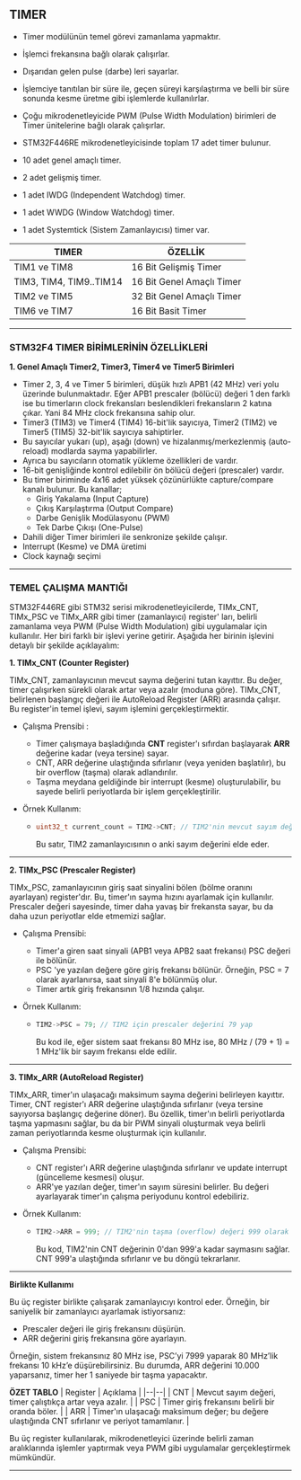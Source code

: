 ## TIMER

* Timer modülünün temel görevi zamanlama yapmaktır.
* İşlemci frekansına bağlı olarak çalışırlar.
* Dışarıdan gelen pulse (darbe) leri sayarlar.
* İşlemciye tanıtılan bir süre ile, geçen süreyi karşılaştırma ve belli bir süre sonunda kesme üretme gibi işlemlerde kullanılırlar.
* Çoğu mikrodenetleyicide PWM (Pulse Width Modulation) birimleri de Timer ünitelerine bağlı olarak çalışırlar.

* STM32F446RE mikrodenetleyicisinde toplam 17 adet timer bulunur.
* 10 adet genel amaçlı timer.
* 2 adet gelişmiş timer.
* 1 adet IWDG (Independent Watchdog) timer.
* 1 adet WWDG (Window Watchdog) timer.
* 1 adet Systemtick (Sistem Zamanlayıcısı) timer var.

| TIMER | ÖZELLİK |
| -- | -- |
| TIM1 ve TIM8 | 16 Bit Gelişmiş Timer |
| TIM3, TIM4, TIM9..TIM14 | 16 Bit Genel Amaçlı Timer |
| TIM2 ve TIM5 | 32 Bit Genel Amaçlı Timer |
| TIM6 ve TIM7 | 16 Bit Basit Timer |


-----------------------------------------------------------------------------------------------------------------------------------------------------

### STM32F4 TIMER BİRİMLERİNİN ÖZELLİKLERİ

**1. Genel Amaçlı Timer2, Timer3, Timer4 ve Timer5 Birimleri**
* Timer 2, 3, 4 ve Timer 5 birimleri, düşük hızlı APB1 (42 MHz) veri yolu üzerinde bulunmaktadır. Eğer APB1 prescaler (bölücü) değeri 1 den farklı ise bu timerların clock frekansları beslendikleri frekansların 2 katına çıkar. Yani 84 MHz clock frekansına sahip olur.
* Timer3 (TIM3) ve Timer4 (TIM4) 16-bit'lik sayıcıya, Timer2 (TIM2) ve Timer5 (TIM5) 32-bit'lik sayıcıya sahiptirler.
* Bu sayıcılar yukarı (up), aşağı (down) ve hizalanmış/merkezlenmiş (auto-reload) modlarda sayma yapabilirler.
* Ayrıca bu sayıcıların otomatik yükleme özellikleri de vardır.
* 16-bit genişliğinde kontrol edilebilir ön bölücü değeri (prescaler) vardır.
* Bu timer biriminde 4x16 adet yüksek çözünürlükte capture/compare kanalı bulunur. Bu kanallar;
  * Giriş Yakalama (Input Capture)
  * Çıkış Karşılaştırma (Output Compare)
  * Darbe Genişlik Modülasyonu (PWM)
  * Tek Darbe Çıkışı (One-Pulse)
* Dahili diğer Timer birimleri ile senkronize şekilde çalışır.
* Interrupt (Kesme) ve DMA üretimi
* Clock kaynağı seçimi

-----------------------------------------------------------------------------------------------------------------------------------------------------

### TEMEL ÇALIŞMA MANTIĞI 

STM32F446RE gibi STM32 serisi mikrodenetleyicilerde, TIMx_CNT, TIMx_PSC ve TIMx_ARR gibi timer (zamanlayıcı) register' ları, belirli zamanlama veya PWM (Pulse Width Modulation) gibi uygulamalar için kullanılır. Her biri farklı bir işlevi yerine getirir. Aşağıda her birinin işlevini detaylı bir şekilde açıklayalım:


**1. TIMx_CNT (Counter Register)**

TIMx_CNT, zamanlayıcının mevcut sayma değerini tutan kayıttır. Bu değer, timer çalışırken sürekli olarak artar veya azalır (moduna göre). TIMx_CNT, belirlenen başlangıç değeri ile AutoReload Register (ARR) arasında çalışır. Bu register'in temel işlevi, sayım işlemini gerçekleştirmektir.

* Çalışma Prensibi :
  * Timer çalışmaya başladığında **CNT** register'ı sıfırdan başlayarak **ARR** değerine kadar (veya tersine) sayar.
  * CNT, ARR değerine ulaştığında sıfırlanır (veya yeniden başlatılır), bu bir overflow (taşma) olarak adlandırılır.
  * Taşma meydana geldiğinde bir interrupt (kesme) oluşturulabilir, bu sayede belirli periyotlarda bir işlem gerçekleştirilir.

* Örnek Kullanım:
  * ```c
    uint32_t current_count = TIM2->CNT; // TIM2'nin mevcut sayım değerini al
    ```
    Bu satır, TIM2 zamanlayıcısının o anki sayım değerini elde eder.

-----------------------------------------------------------------------------------------------------------------------------------------------------

**2. TIMx_PSC (Prescaler Register)**

TIMx_PSC, zamanlayıcının giriş saat sinyalini bölen (bölme oranını ayarlayan) register'dır. Bu, timer'ın sayma hızını ayarlamak için kullanılır. Prescaler değeri sayesinde, timer daha yavaş bir frekansta sayar, bu da daha uzun periyotlar elde etmemizi sağlar.

* Çalışma Prensibi:
  * Timer'a giren saat sinyali (APB1 veya APB2 saat frekansı) PSC değeri ile bölünür.
  * PSC 'ye yazılan değere göre giriş frekansı bölünür. Örneğin, PSC = 7 olarak ayarlanırsa, saat sinyali 8'e bölünmüş olur.
  * Timer artık giriş frekansının 1/8 hızında çalışır.

* Örnek Kullanım:
  * ```c
    TIM2->PSC = 79; // TIM2 için prescaler değerini 79 yap
    ```
    Bu kod ile, eğer sistem saat frekansı 80 MHz ise, 80 MHz / (79 + 1) = 1 MHz'lik bir sayım frekansı elde edilir.

-----------------------------------------------------------------------------------------------------------------------------------------------------

**3. TIMx_ARR (AutoReload Register)**

TIMx_ARR, timer'ın ulaşacağı maksimum sayma değerini belirleyen kayıttır. Timer, CNT register'ı ARR değerine ulaştığında sıfırlanır (veya tersine sayıyorsa başlangıç değerine döner). Bu özellik, timer'ın belirli periyotlarda taşma yapmasını sağlar, bu da bir PWM sinyali oluşturmak veya belirli zaman periyotlarında kesme oluşturmak için kullanılır.

* Çalışma Prensibi:
  * CNT register'ı ARR değerine ulaştığında sıfırlanır ve update interrupt (güncelleme kesmesi) oluşur.
  * ARR'ye yazılan değer, timer'ın sayım süresini belirler. Bu değeri ayarlayarak timer'ın çalışma periyodunu kontrol edebiliriz.

* Örnek Kullanım:
  * ```c
    TIM2->ARR = 999; // TIM2'nin taşma (overflow) değeri 999 olarak ayarla
    ```
    Bu kod, TIM2'nin CNT değerinin 0'dan 999'a kadar saymasını sağlar. CNT 999'a ulaştığında sıfırlanır ve bu döngü tekrarlanır.

-----------------------------------------------------------------------------------------------------------------------------------------------------

**Birlikte Kullanımı**

Bu üç register birlikte çalışarak zamanlayıcıyı kontrol eder. Örneğin, bir saniyelik bir zamanlayıcı ayarlamak istiyorsanız:
* Prescaler değeri ile giriş frekansını düşürün.
* ARR değerini giriş frekansına göre ayarlayın.

Örneğin, sistem frekansınız 80 MHz ise, PSC’yi 7999 yaparak 80 MHz’lik frekansı 10 kHz’e düşürebilirsiniz. Bu durumda, ARR değerini 10.000 yaparsanız, timer her 1 saniyede bir taşma yapacaktır.

**ÖZET TABLO**
| Register | Açıklama |
|--|--|
| CNT | Mevcut sayım değeri, timer çalıştıkça artar veya azalır. |
| PSC | Timer giriş frekansını belirli bir oranda böler. |
| ARR | Timer'ın ulaşacağı maksimum değer; bu değere ulaştığında CNT sıfırlanır ve periyot tamamlanır. |

Bu üç register kullanılarak, mikrodenetleyici üzerinde belirli zaman aralıklarında işlemler yaptırmak veya PWM gibi uygulamalar gerçekleştirmek mümkündür.

-----------------------------------------------------------------------------------------------------------------------------------------------------
